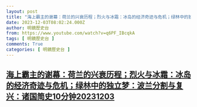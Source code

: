 ```yaml
---
layout: post
title: "海上霸主的谢幕：荷兰的兴衰历程；烈火与冰霜：冰岛的经济奇迹与危机；绿林中的独立梦：波兰分割与复兴：诸国简史10分钟20231203"
date: 2023-12-03T08:02:24.000Z
author: 明鏡歷史台
from: https://www.youtube.com/watch?v=q6PF_IBcqkA
tags: [ 明鏡歷史台 ]
comments: True
categories: [ 明鏡歷史台 ]
---
```

<!--1701590544000-->
[海上霸主的谢幕：荷兰的兴衰历程；烈火与冰霜：冰岛的经济奇迹与危机；绿林中的独立梦：波兰分割与复兴：诸国简史10分钟20231203](https://www.youtube.com/watch?v=q6PF_IBcqkA)
------

<div>

</div>
